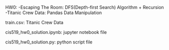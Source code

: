 HW0: 
	-Escaping The Room: DFS(Depth-first Search) Algorithm + Recursion 
	-Titanic Crew Data: Pandas Data Manipulation

train.csv: Titanic Crew Data

cis519_hw0_solution.ipynb: jupyter notebook file

cis519_hw0_solution.py: python script file

 
